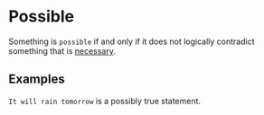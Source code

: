 # Possible

Something is `possible` if and only if it does not logically contradict something that is [necessary](./Necessary.md).

## Examples

`It will rain tomorrow` is a possibly true statement.
